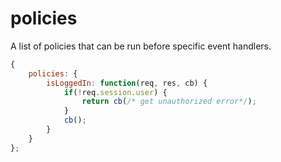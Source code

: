 # policies

A list of policies that can be run before specific event handlers.

```js
{
	policies: {
		isLoggedIn: function(req, res, cb) {
			if(!req.session.user) {
				return cb(/* get unauthorized error*/);
			}
			cb();
		}
	}
};
```